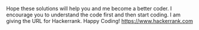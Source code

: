
Hope these solutions will help you and me become a better coder. I encourage you to understand the code first and then start coding. I am giving the URL for Hackerrank. Happy Coding!
https://www.hackerrank.com
